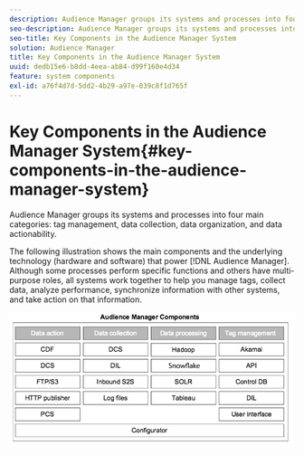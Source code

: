```yaml
---
description: Audience Manager groups its systems and processes into four main categories  tag management, data collection, data organization, and data actionability.
seo-description: Audience Manager groups its systems and processes into four main categories  tag management, data collection, data organization, and data actionability.
seo-title: Key Components in the Audience Manager System
solution: Audience Manager
title: Key Components in the Audience Manager System
uuid: dedb15e6-b8dd-4eea-ab84-d99f160e4d34
feature: system components
exl-id: a76f4d7d-5dd2-4b29-a97e-039c8f1d765f
---
```

# Key Components in the Audience Manager System{#key-components-in-the-audience-manager-system}

Audience Manager groups its systems and processes into four main categories: tag management, data collection, data organization, and data actionability.

<!-- 

c_compstack.xml

 -->

The following illustration shows the main components and the underlying technology (hardware and software) that power [!DNL Audience Manager]. Although some processes perform specific functions and others have multi-purpose roles, all systems work together to help you manage tags, collect data, analyze performance, synchronize information with other systems, and take action on that information.

![](assets/components.png)

